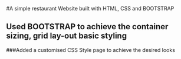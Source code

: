 #A simple restaurant Website built with HTML, CSS and BOOTSTRAP
## Used BOOTSTRAP to achieve the container sizing, grid lay-out basic styling
###Added a customised CSS Style page to achieve the desired looks
